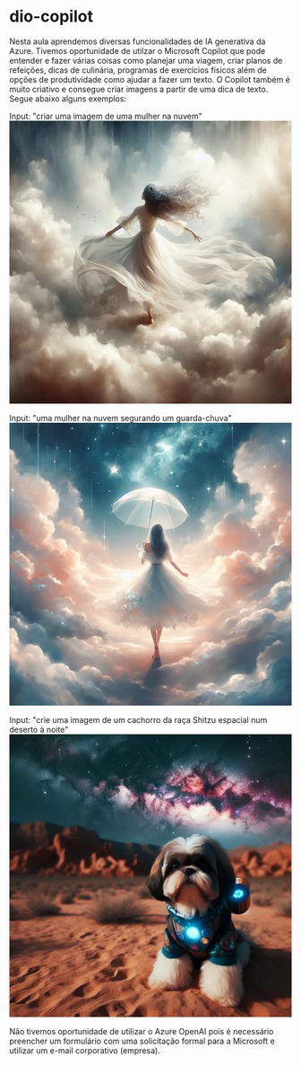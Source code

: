 # dio-copilot

Nesta aula aprendemos diversas funcionalidades de IA generativa da Azure. 
Tivemos oportunidade de utilzar o Microsoft Copilot que pode entender e fazer várias coisas como planejar uma viagem, criar planos de refeições, dicas de culinária, programas de exercícios físicos além de opções de produtividade como ajudar a fazer um texto.
O Copilot também é muito criativo e consegue criar imagens a partir de uma dica de texto. 
Segue abaixo alguns exemplos:

Input: "criar uma imagem de uma mulher na nuvem"
![Mulher Nuvem](/outputs/mulher_nuvem.jpg?raw=true "Mulher Nuvem")

Input: "uma mulher na nuvem segurando um guarda-chuva"
![Mulher Nuvem Guarda-Chuva](/outputs/mulher_nuvem_guardachuva.jpg?raw=true "Mulher Nuvem Guarda-Chuva")


Input: "crie uma imagem de um cachorro da raça Shitzu espacial num deserto à noite"
![Cachorro Espacial](/outputs/cachorro_espacial.jpg?raw=true "Cachorro Espacial")


Não tivemos oportunidade de utilizar o Azure OpenAI pois é necessário preencher um formulário com uma solicitação formal para a Microsoft e utilizar um e-mail corporativo (empresa).
